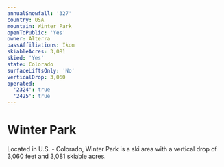 ```yaml
---
annualSnowfall: '327'
country: USA
mountain: Winter Park
openToPublic: 'Yes'
owner: Alterra
passAffiliations: Ikon
skiableAcres: 3,081
skied: 'Yes'
state: Colorado
surfaceLiftsOnly: 'No'
verticalDrop: 3,060
operated:
  '2324': true
  '2425': true
---
```



# Winter Park

Located in U.S. - Colorado, Winter Park is a ski area with a vertical drop of 3,060 feet and 3,081 skiable acres.
